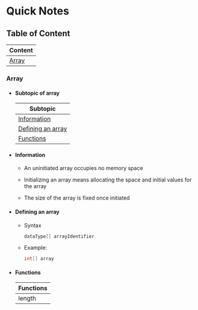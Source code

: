 # Quick Notes

## Table of Content
| Content                 |
| ----------------------- |
| [Array](#content-array) |

### <p id='content-array'>Array</p>

- #### Subtopic of array

    | Subtopic                                    |
    | ------------------------------------------- |
    | [Information](#array-information)           |
    | [Defining an array](#array-defininganarray) |
    | [Functions](#array-functions)               |

- #### <p id='array-information'>Information</p>
    - An uninitiated array occupies no memory space

    - Initializing an array means allocating the space and initial values for the array
    
    - The size of the array is fixed once initiated


- #### <p id='array-defininganarray'>Defining an array</p>
    - Syntax
        ```java
        dataType[] arrayIdentifier
        ```
    - Example:
        ```java
        int[] array
        ```

- #### <p id='array-functions'>Functions</p>
    | Functions |
    | --------- |
    | length    |